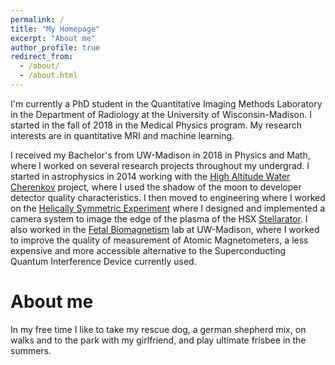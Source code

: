```yaml
---
permalink: /
title: "My Homepage"
excerpt: "About me"
author_profile: true
redirect_from: 
  - /about/
  - /about.html
---
```


I'm currently a PhD student in the Quantitative Imaging Methods Laboratory in the Department of Radiology at the University of Wisconsin-Madison. I started in the fall of 2018 in the Medical Physics program. My research interests are in quantitative MRI and machine learning.

I received my Bachelor's from UW-Madison in 2018 in Physics and Math, where I worked on several research projects throughout my undergrad. I started in astrophysics in 2014 working with the [High Altitude Water Cherenkov](https://hawc.wipac.wisc.edu/home) project, where I used the shadow of the moon to developer detector quality characteristics. I then moved to engineering where I worked on the [Helically Symmetric Experiment](https://hsx.wisc.edu/) where I designed and implemented a camera system to image the edge of the plasma of the HSX [Stellarator](https://en.wikipedia.org/wiki/Stellarator). I also worked in the [Fetal Biomagnetism](https://www.medphysics.wisc.edu/wp/research/biomagnetism/) lab at UW-Madison, where I worked to improve the quality of measurement of Atomic Magnetometers, a less expensive and more accessible alternative to the Superconducting Quantum Interference Device currently used.

About me
========
In my free time I like to take my rescue dog, a german shepherd mix, on walks and to the park with my girlfriend, and play ultimate frisbee in the summers.